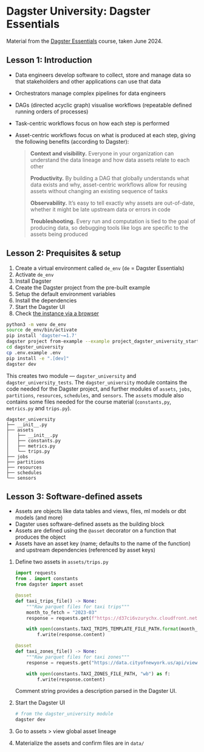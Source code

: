 # Dagster University: Dagster Essentials

Material from the [Dagster Essentials](https://courses.dagster.io/courses/take/dagster-essentials/multimedia/48002083-what-s-data-engineering) course, taken June 2024.



## Lesson 1: Introduction

- Data engineers develop software to collect, store and manage data so that stakeholders and other applications can use that data
- Orchestrators manage complex pipelines for data engineers
- DAGs (directed acyclic graph) visualise workflows (repeatable defined running orders of processes)
- Task-centric workflows focus on how each step is performed
- Asset-centric workflows focus on what is produced at each step, giving the following benefits (according to Dagster):

    > **Context and visibility.** Everyone in your organization can understand the data lineage and how data assets relate to each other
    >
    > **Productivity.** By building a DAG that globally understands what data exists and why, asset-centric workflows allow for reusing assets without changing an existing sequence of tasks
    >
    > **Observability.** It’s easy to tell exactly why assets are out-of-date, whether it might be late upstream data or errors in code
    >
    > **Troubleshooting.** Every run and computation is tied to the goal of producing data, so debugging tools like logs are specific to the assets being produced



## Lesson 2: Prequisites & setup

1. Create a virtual environment called `de_env` (`de` = Dagster Essentials)
1. Activate `de_env`
1. Install Dagster
1. Create the Dagster project from the pre-built example
1. Setup the default environment variables
1. Install the dependencies
1. Start the Dagster UI
1. Check [the instance via a browser]()

```bash
python3 -m venv de_env
source de_env/bin/activate
pip install 'dagster~=1.7'
dagster project from-example --example project_dagster_university_start --name dagster_university
cd dagster_university
cp .env.example .env
pip install -e ".[dev]"
dagster dev
```

This creates two module &mdash; `dagster_university` and `dagster_university_tests`. The `dagster_university` module contains the code needed for the Dagster project, and further modules of `assets`, `jobs`, `partitions`, `resources`, `schedules`, and `sensors`. The `assets` module also contains some files needed for the course material (`constants,py`, `metrics.py` and `trips.py`).

```
dagster_university
├── __init__.py
├── assets
│   ├── __init__.py
│   ├── constants.py
│   ├── metrics.py
│   └── trips.py
├── jobs
├── partitions
├── resources
├── schedules
└── sensors
```

## Lesson 3: Software-defined assets

- Assets are objects like data tables and views, files, ml models or dbt models (and more)
- Dagster uses software-defined assets as the building block
- Assets are defined using the `@asset` decorator on a function that produces the object
- Assets have an asset key (name; defaults to the name of the function) and upstream dependencies (referenced by asset keys)


1. Define two assets in `assets/trips.py`

    ```python
    import requests
    from . import constants
    from dagster import asset

    @asset
    def taxi_trips_file() -> None:
        """Raw parquet files for taxi trips"""
        month_to_fetch = "2023-03"
        response = requests.get(f"https://d37ci6vzurychx.cloudfront.net/trip-data/yellow_tripdata_{month_to_fetch}.parquet")

        with open(constants.TAXI_TRIPS_TEMPLATE_FILE_PATH.format(month_to_fetch), "wb") as f:
            f.write(response.content)

    @asset
    def taxi_zones_file() -> None:
        """Raw parquet files for taxi zones"""
        response = requests.get("https://data.cityofnewyork.us/api/views/755u-8jsi/rows.csv?accessType=DOWNLOAD")

        with open(constants.TAXI_ZONES_FILE_PATH, "wb") as f:
            f.write(response.content)
    ```

    Comment string provides a description parsed in the Dagster UI.

1. Start the Dagster UI

    ```bash
    # from the dagster_university module
    dagster dev
    ```

1. Go to assets > view global asset lineage

1. Materialize the assets and confirm files are in `data/`
